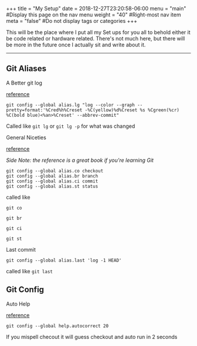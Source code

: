 +++
title = "My Setup"
date = 2018-12-27T23:20:58-06:00
menu = "main" #Display this page on the nav menu
weight = "40" #Right-most nav item
meta = "false" #Do not display tags or categories
+++

This will be the place where I put all my Set ups for you all to behold either it be code related or hardware related. There's not much here, but there will be more in the future once I actually sit and write about it.

----------

## Git Aliases
A Better git log 

[reference](https://coderwall.com/p/euwpig/a-better-git-log)
```
git config --global alias.lg "log --color --graph --pretty=format:'%Cred%h%Creset -%C(yellow)%d%Creset %s %Cgreen(%cr) %C(bold blue)<%an>%Creset' --abbrev-commit"
```
Called like
`git lg` or `git lg -p` for what was changed


General Niceties

[reference](https://git-scm.com/book/en/v2/Git-Basics-Git-Aliases)

_Side Note: the reference is a great book if you're learning Git_
```
git config --global alias.co checkout
git config --global alias.br branch
git config --global alias.ci commit
git config --global alias.st status
```
called like

`git co`

`git br`

`git ci`

`git st`

Last commit
```
git config --global alias.last 'log -1 HEAD'
```
called like `git last`

## Git Config
Auto Help 

[reference](https://git-scm.com/book/en/v2/Customizing-Git-Git-Configuration#_code_help_autocorrect_code)
```
git config --global help.autocorrect 20
```
If you mispell checout it will guess checkout and auto run in 2 seconds